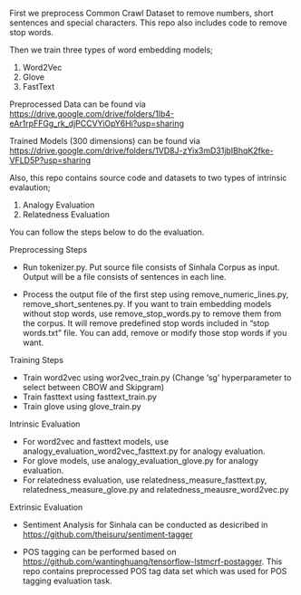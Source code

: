 First we preprocess Common Crawl Dataset to remove numbers, short sentences and special characters. This repo also includes code to remove stop words.

Then we train three types of word embedding models;
  1) Word2Vec
  2) Glove
  3) FastText
  
Preprocessed Data can be found via https://drive.google.com/drive/folders/1lb4-eAr1rpFFGg_rk_djPCCVYiOpY6Hi?usp=sharing

Trained Models (300 dimensions) can be found via https://drive.google.com/drive/folders/1VD8J-zYix3mD31jbIBhqK2fke-VFLD5P?usp=sharing

Also, this repo contains source code and datasets to two types of intrinsic evalaution;
  1) Analogy Evaluation
  2) Relatedness Evaluation
  
You can follow the steps below to do the evaluation.

Preprocessing Steps

* Run tokenizer.py. Put source file consists of Sinhala Corpus as input. Output will be a file consists of sentences in each line.

* Process the output file of the first step using remove_numeric_lines.py, remove_short_sentenes.py. If you want to train embedding models without stop words, use remove_stop_words.py to remove them from the corpus. It will remove predefined stop words included in “stop words.txt” file. You can add, remove or modify those stop words if you want.

Training Steps

* Train word2vec using wor2vec_train.py (Change ‘sg’ hyperparameter to select between CBOW and Skipgram)
* Train fasttext using fasttext_train.py
* Train glove using glove_train.py

Intrinsic Evaluation

* For word2vec and fasttext models, use analogy_evaluation_word2vec_fasttext.py for analogy evaluation.
* For glove models, use analogy_evaluation_glove.py for analogy evaluation.
* For relatedness evaluation, use relatedness_measure_fasttext.py, relatedness_measure_glove.py and relatedness_meausre_word2vec.py

Extrinsic Evaluation

* Sentiment Analysis for Sinhala can be conducted as desicribed in https://github.com/theisuru/sentiment-tagger

* POS tagging can be performed based on https://github.com/wantinghuang/tensorflow-lstmcrf-postagger. This repo contains preprocessed POS tag data set which was used for POS tagging evaluation task.



